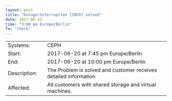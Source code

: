 ```yaml
---
layout: post
title: "Outage/Interruption [INFO] solved"
date: 2017-06-22
time: "3:00 pm Europe/Berlin"
fa: "check"
---
```


|                    |   |                                                                      |
|--------------------|---|----------------------------------------------------------------------|
| Systems:           |   | CEPH                                                                 |
| Start:             |   | 2017-06-20 at 7:45 pm Europe/Berlin                                  |
| End:               |   | 2017-06-20 at 10:00 pm Europe/Berlin                                 |
| Description:       |   | The Problem is solved and customer receives detailed information     |
| Affected:          |   | All customers with shared storage and virtual machines.              |
